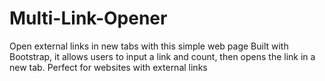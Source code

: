 # Multi-Link-Opener
Open external links in new tabs with this simple web page Built with Bootstrap, it allows users to input a link and count, then opens the link in a new tab. Perfect for websites with external links
